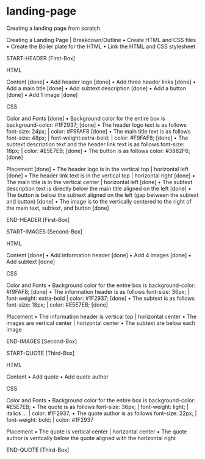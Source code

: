 # landing-page
Creating a landing page from scratch

Creating a Landing Page | Breakdown/Outline
• Create HTML and CSS files
• Create the Boiler plate for the HTML
• Link the HTML and CSS stylesheet

START-HEADER [First-Box]

HTML

Content [done]
• Add header logo [done]
• Add three header links [done]
• Add a main title [done]
• Add subtext description [done]
• Add a button [done]
• Add 1 image [done]

CSS

Color and Fonts [done]
• Background color for the entire box is background-color: #1F2937; [done]
• The header logo text is as follows
    font-size: 24px; | color: #F9FAF8 [done]
• The main title text is as follows
    font-size: 48px; | font-weight:extra-bold; | color: #F9FAF8; [done]
• The subtext description text and the header link text is as follows
    font-size: 18px; | color: #E5E7EB; [done]
• The button is as follows
    color: #3882F6; [done]

Placement [done]
• The header logo is in the vertical top | horizontal left [done]
• The header link text is in the vertical top | horizontal right [done]
• The main title is in the vertical center | horizontal left [done]
• The subtext description text is directly below the main title aligned on the left [done]
• The button is below the subtext aligned on the left (gap between the subtext and button) [done]
• The image is to the vertically centered to the right of the main text, subtext, and button [done]

END-HEADER [First-Box] 

START-IMAGES [Second-Box]

HTML

Content [done]
• Add information header [done]
• Add 4 images [done]
• Add subtext [done]

CSS

Color and Fonts
• Background color for the entire box is background-color: #f9FAF8; [done]
• The information header is as follows
    font-size: 36px; | font-weight: extra-bold | color: #1F2937; [done]
• The subtext is as follows
    font-size: 18px; | color: #E5E7EB; [done]

Placement
• The information header is vertical top | horizontal center
• The images are vertical center | horizontal center
• The subtext are below each image

END-IMAGES [Second-Box]

START-QUOTE [Third-Box]

HTML

Content
• Add quote
• Add quote author

CSS

Color and Fonts
• Background color for the entire box is background-color: #E5E7EB;
• The quote is as follows
    font-size: 36px; | font-weight: light; | italics <em>...</em> | color: #1F2937;
• The quote author is as follows
    font-size: 22px; | font-weight: bold; | color: #1F2937

Placement
• The quote is vertical center | horizontal center
• The quote author is veritcally below the quote aligned with the horizontal right 

END-QUOTE [Third-Box]

